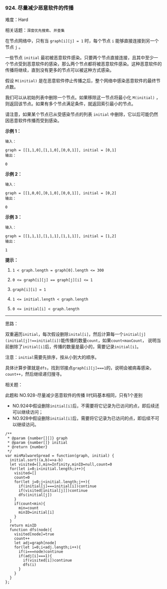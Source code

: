 ### 924. 尽量减少恶意软件的传播

难度：Hard

相关话题：`深度优先搜索`、`并查集`

在节点网络中，只有当  `graph[i][j] = 1` 时，每个节点 `i` 能够直接连接到另一个节点  `j` 。



一些节点 `initial` 最初被恶意软件感染。只要两个节点直接连接，且其中至少一个节点受到恶意软件的感染，那么两个节点都将被恶意软件感染。这种恶意软件的传播将继续，直到没有更多的节点可以被这种方式感染。



假设  `M(initial)`  是在恶意软件停止传播之后，整个网络中感染恶意软件的最终节点数。



我们可以从初始列表中删除一个节点。如果移除这一节点将最小化  `M(initial)` ，则返回该节点。如果有多个节点满足条件，就返回索引最小的节点。



请注意，如果某个节点已从受感染节点的列表  `initial`  中删除，它以后可能仍然因恶意软件传播而受到感染。












**示例 1：** 



```
输入：

graph = [[1,1,0],[1,1,0],[0,0,1]], initial = [0,1]
输出：

0
```


**示例 2：** 



```
输入：

graph = [[1,0,0],[0,1,0],[0,0,1]], initial = [0,2]
输出：

0
```


**示例 3：** 



```
输入：

graph = [[1,1,1],[1,1,1],[1,1,1]], initial = [1,2]
输出：

1
```






**提示：** 




1.  `1 < graph.length = graph[0].length <= 300` 

2.  `0 <= graph[i][j] == graph[j][i] <= 1` 

3.  `graph[i][i] = 1` 

4.  `1 <= initial.length < graph.length` 

5.  `0 <= initial[i] < graph.length` 






-----

思路：

双重遍历`initial`，每次假设删除`inital[i]`，然后计算每一个`initial[j](initial[j]!==initial[i])`能传播的数量`count`，如果`count<maxCount`，
说明当前删除了`initial[i]`后，传播的数量是最小的，需要记录`initial[i]`。

注意：`initial`需要先排序，按从小到大的顺序。

具体计算步骤就是`dfs`，找到邻接点`graph[i][j]===1`的，说明会被病毒感染，`count++`，然后继续递归搜寻。

相关题：

此题和 NO.928-尽量减少恶意软件的传播 II代码基本相同，只有1个差别

* NO.924中假设删除`initial[i]`后，不需要将它记录为已访问的点，即后续还可以继续访问；
* NO.928中假设删除`initial[i]`后，需要将它记录为已访问的点，即后续不可以继续访问。
```
/**
 * @param {number[][]} graph
 * @param {number[]} initial
 * @return {number}
 */
var minMalwareSpread = function(graph, initial) {
  initial.sort((a,b)=>a-b)
  let visited=[],min=Infinity,minID=null,count=0
  for(let i=0;i<initial.length;i++){
    visited=[]
    count=0
    for(let j=0;j<initial.length;j++){
      if(initial[j]===initial[i])continue
      if(visited[initial[j]])continue
      dfs(initial[j])
    }
    if(count<min){
      min=count
      minID=initial[i]
    }
  }
  return minID
  function dfs(node){
    visited[node]=true
    count++
    let adj=graph[node]
    for(let i=0;i<adj.length;i++){
      if(i===node)continue
      if(adj[i]===1){
        if(visited[i])continue
        dfs(i)
      }
    }
  }
};
```

